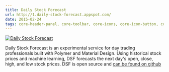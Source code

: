 ```yaml
---
title: Daily Stock Forecast
url: http://1.daily-stock-forecast.appspot.com/
date: 2015-02-24
tags: core-header-panel, core-toolbar, core-icons, core-icon-button, core-input, device-icons, paper-tabs, paper-menu-button, paper-icon-button, paper-dialog, paper-input, paper-ripple
---
```


[![Daily Stock Forecast](screenshots/daily-stock-forecast.png)](http://1.daily-stock-forecast.appspot.com)

Daily Stock Forecast is an experimental service for day trading professionals built with Polymer and Material Design. Using historical stock prices and machine learning, DSF forecasts the next day's open, close, high, and low stock prices. DSF is open source and [can be found on github](https://github.com/DMTSource/daily-stock-forecast)